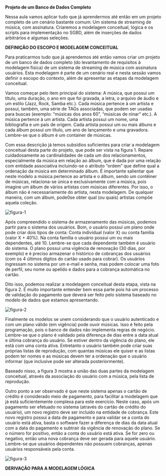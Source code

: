 **Projeto de um Banco de Dados Completo**

Nessa aula vamos aplicar tudo que já aprendermos até então em um projeto completo de um cenário bastante comum: Um sistema de streaming de música, com assinatura. Criaremos a modelagem conceitual, lógica e os scripts para implementação no SGBD, além de inserções de dados arbitrários e algumas seleções.

**DEFINIÇÃO DO ESCOPO E MODELAGEM CONCEITUAL**

Para praticarmos tudo que já aprendemos até então vamos criar um projeto de um banco de dados completo (do levantamento de requisitos à modelagem física) de um sistema de streaming de música com assinatura usuários. Esta modelagem é parte de um cenário real e nesta sessão vamos definir o escopo do contexto, além de apresentar as etapas da modelagem conceitual.

Vamos começar pelo item principal do sistema: A música, que possui um título, uma duração, o ano em que foi gravada, a letra, o arquivo de áudio e um estilo (Jazz, Rock, Samba etc.). Cada música pertence à um artista e possui, também, uma série de TAGs associadas, que podem ser usadas para buscas (exemplo: “músicas dos anos 60”, “músicas de ninar” etc.). A música pertence à um artista. Cada artista possui um nome, uma bibliografia e um país de origem. Cada artista possui um ou mais álbuns e cada álbum possui um título, um ano de lançamento e uma gravadora. Lembre-se que o álbum é um container de músicas.

Com essa descrição já temos subsídios suficientes para criar a modelagem conceitual desta parte do projeto, que pode ser vista na figura 1. Repare cuidadosamente as cardinalidades de cada um dos relacionamentos, especialmente da música em relação ao álbum, que é dada por uma relação com entidade associativa incluindo-se o atributo “ordem” que define qual a ordenação da música em determinado álbum. É importante salientar que neste modelo a música pertence ao artista e o álbum, sendo um contêiner de músicas, relaciona-se única e exclusivamente com a música, pois imagine um álbum de vários artistas com músicas diferentes. Por isso, o álbum não é necessariamente do artista, nesta modelagem. De qualquer maneira, com um álbum, pode0se obter qual (ou quais) artistas compõe aquela coleção.

![figura-1](https://github.com/PhelipeSilvestre/Workspace---Faculdade/assets/99892687/f81ca6d6-f3a5-4613-b3fb-cc2f395219bb)

Após compreendido o sistema de armazenamento das músicas, podemos partir para o sistema dos usuários. Bom, o usuário possui um plano onde pode criar dois tipos de conta: Conta individual (valor X) ou conta família (valor X + 40%). Na conta família o usuário possui um ou mais dependentes, até 10. Lembre-se que cada dependente também é usuário do sistema. O plano possui uma vigência de renovação (30 dias, por exemplo) e é preciso armazenar o histórico de cobranças dos usuários (com os 4 últimos dígitos do cartão usado para cobrar). Os usuários ingressam no sistema por um e-mail e senha, mas podem colocar uma foto de perfil, seu nome ou apelido e dados para a cobrança automática no cartão.

Dito isso, podemos realizar a modelagem conceitual desta etapa, vista na figura 2. É muito importante entender bem essa parte pois há um processo de validação do pagamento que deverá ser feito pelo sistema baseado no modelo de dados que estamos apresentando.

![figura-2](https://github.com/PhelipeSilvestre/Workspace---Faculdade/assets/99892687/3b902b71-f855-485e-a97b-56b3936b8954)

Finalmente os modelos se unem considerando que o usuário autenticado e com um plano válido (em vigência) pode ouvir músicas. Isso é feito pela programação, pois o banco de dados não implementa regras de negócio. Lembre-se que o plano é validado pela diferença de dias entre a data atual e última cobrança do usuário. Se estiver dentro da vigência do plano, ele está com uma conta ativa. Entretanto o usuário também pode criar suas próprias listas de reprodução, com quantas músicas ele quiser e as listas podem ter nomes e as músicas devem ter a ordenação que o usuário informar (que inclusive pode ser alterada posteriormente).

Baseado nisso, a figura 3 mostra a união das duas partes da modelagem conceitual, através da associação do usuário com a música, pela lista de reprodução.

Outro ponto a ser observado é que neste sistema apenas o cartão de crédito é considerado meio de pagamento, para facilitar a modelagem que já está suficientemente complexa para este exercício. Neste caso, após um pagamento ser efetuado no sistema (através do cartão de crédito do usuário), um novo registro deve ser incluído na entidade de cobrança. Este novo registro possui a data de pagamento e para validar se a conta do usuário está ativa, basta o software fazer a diferença de dias da data atual com a data do pagamento e subtrair da vigência de renovação do plano. Se o número for positivo, então a conta do usuário está ativa. Se for zero ou negativo, então uma nova cobrança deve ser gerada para aquele usuário. Lembre-se que usuários dependentes não possuem cobranças, apenas usuários responsáveis pela conta.

![figura-3](https://github.com/PhelipeSilvestre/Workspace---Faculdade/assets/99892687/7b7636a8-7b1c-4a0a-8246-70f8e7d941e4)




**DERIVAÇÃO PARA A MODELAGEM LÓGICA**




